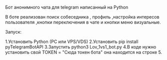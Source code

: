 Бот анонимного чата для telegram написанный на Python
 
В боте реализован поиск собеседника , профиль ,настройка интересов пользователя ,кнопки переключения в чате и кнопки меню визуальные.

Запуск:


1.Установить Python (PC или VPS/VDS)
2.Установить pip install pyTelegramBotAPI
3.Запустить python3 Lov_1vs1_bot.py
4.В коде нужно установить свой TOKEN = "Сюда токен бота" она находится на строке 5.
